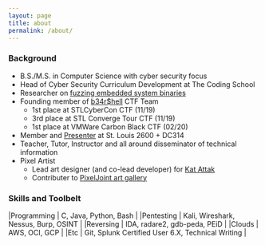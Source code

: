 ```yaml
---
layout: page
title: about
permalink: /about/
---
```

### Background
* B.S./M.S. in Computer Science with cyber security focus
* Head of Cyber Security Curriculum Development at The Coding School
* Researcher on [fuzzing embedded system binaries](/almiraj)
* Founding member of [b34r$hell](https://wustl-bearshell.github.io/) CTF Team
  * 1st place at STLCyberCon CTF (11/19)
  * 3rd place at STL Converge Tour CTF (11/19)
  * 1st place at VMWare Carbon Black CTF (02/20)
* Member and [Presenter](https://www.meetup.com/St-Louis-2600/events/skcdpnybcdbkb/) at St. Louis 2600 + DC314
* Teacher, Tutor, Instructor and all around disseminator of technical information
* Pixel Artist
  * Lead art designer (and co-lead developer) for [Kat Attak](https://katattak.itch.io/kat-attak)
  * Contributer to [PixelJoint art gallery](http://pixeljoint.com/p/136425.htm)
  
### Skills and Toolbelt

|Programming 	| C, Java, Python, Bash					|
|Pentesting 	| Kali, Wireshark, Nessus, Burp, OSINT			|
|Reversing 	| IDA, radare2, gdb-peda, PEiD				|
|Clouds 	| AWS, OCI, GCP					|
|Etc 		| Git, Splunk Certified User 6.X, Technical Writing	|
